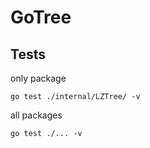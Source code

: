 # GoTree

## Tests

only package

`go test ./internal/LZTree/ -v`

all packages

`go test ./... -v`

